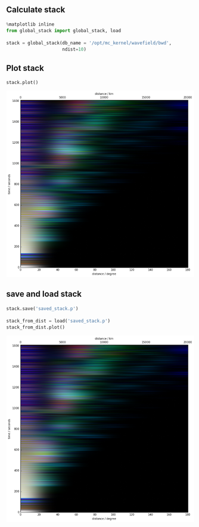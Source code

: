 
## Calculate stack


```python
%matplotlib inline
from global_stack import global_stack, load

stack = global_stack(db_name = '/opt/mc_kernel/wavefield/bwd',
                     ndist=10)
```

## Plot stack


```python
stack.plot()
```


![png](output_3_0.png)




## save and load stack


```python
stack.save('saved_stack.p')

stack_from_dist = load('saved_stack.p')
stack_from_dist.plot()
```


![png](output_5_0.png)

